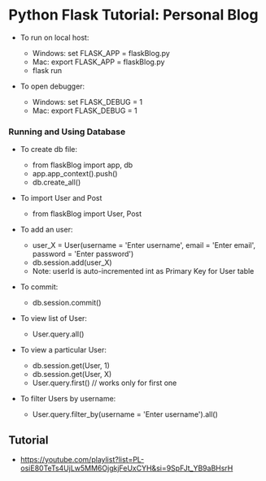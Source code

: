 # Python Flask Tutorial: Personal Blog

- To run on local host:
  - Windows: set FLASK_APP = flaskBlog.py
  - Mac: export FLASK_APP = flaskBlog.py
  - flask run

- To open debugger:
  - Windows: set FLASK_DEBUG = 1
  - Mac: export FLASK_DEBUG = 1

### Running and Using Database
- To create db file:
  - from flaskBlog import app, db
  - app.app_context().push()
  - db.create_all()

- To import User and Post
  - from flaskBlog import User, Post

- To add an user:
  - user_X = User(username = 'Enter username', email = 'Enter email', password = 'Enter password')
  - db.session.add(user_X)
  - Note: userId is auto-incremented int as Primary Key for User table

- To commit:
  - db.session.commit()

- To view list of User:
  - User.query.all()

- To view a particular User: 
  - db.session.get(User, 1)
  - db.session.get(User, X)
  - User.query.first() // works only for first one

- To filter Users by username:
  -  User.query.filter_by(username = 'Enter username').all()
 
## Tutorial
- https://youtube.com/playlist?list=PL-osiE80TeTs4UjLw5MM6OjgkjFeUxCYH&si=9SpFJt_YB9aBHsrH
